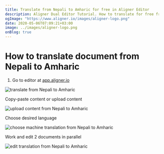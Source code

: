 ```yaml
---
title: Translate from Nepali to Amharic for free in Aligner Editor
description: Aligner Dual Editor Tutorial. How to translate for free from Nepali to Amharic. Aligner is multilingual document management platform. 
ogImage: "https://www.aligner.io/images/aligner-logo.png"
date: 2020-05-06T07:09:21+03:00
image: ../images/aligner-logo.png
onBlog: true
---
```


# How to translate document from Nepali to Amharic

1. Go to editor at [app.aligner.io](https://app.aligner.io "Aligner App web page")

![translate from Nepali to Amharic](../aligner-blank-editor.png "translate from Nepali to Amharic")

Copy-paste content or upload content

![upload content from Nepali to Amharic](../aligner-uploaded-document.png "upload content from Nepali to Amharic")

Choose desired language

![choose machine translation from Nepali to Amharic](../aligner-language-dropdown.png "choose machine translation from Nepali to Amharic")

Work and edit 2 documents in parallel

![edit translation from Nepali to Amharic](../aligner-double-sitded-editor.png "edit translation from Nepali to Amharic")

